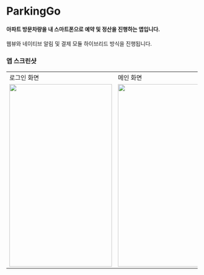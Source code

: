 # ParkingGo
#### 아파트 방문차량을 내 스마트폰으로 예약 및 정산을 진행하는 앱입니다. 

웹뷰와 네이티브 알림 및 결제 모듈 하이브리드 방식을 진행됩니다.

### 앱 스크린샷
<table>
<tr>
  <td>로그인 화면</td>
  <td>메인 화면</td>
</tr>
<tr>
<td><img src="" width=270, height=480></td>
<td><img src="" width=270, height=480></td>
</tr>
</table>

